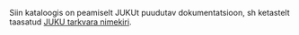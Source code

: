 Siin kataloogis on peamiselt JUKUt puudutav dokumentatsioon, sh ketastelt taasatud [JUKU tarkvara nimekiri](tarkvara-kataloog.md).

